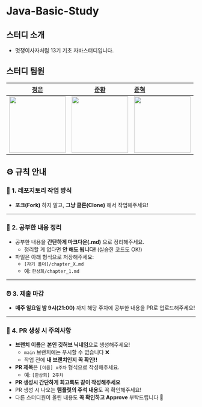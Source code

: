 # Java-Basic-Study

## 스터디 소개

- 멋쟁이사자처럼 13기 기초 자바스터디입니다.

## 스터디 팀원

| [정은](https://github.com/kswkm) | [준환](https://github.com/alpaca07) | [준혁](https://github.com/jun-hY) |
|:------------:|:------------------------------------------:|:-------------------------------------------------------|
| [<img src="https://github.com/kswkm.png" width="150px">](https://github.com/kswkm) | [<img src="https://github.com/alpaca07.png" width="150px">](https://github.com/alpaca07) | [<img src="https://github.com/jun-hY.png" width="150px">](https://github.com/jun-hY)  |


## ⚙️ 규칙 안내

### 📁 1. 레포지토리 작업 방식

- **포크(Fork)** 하지 말고, **그냥 클론(Clone)** 해서 작업해주세요!

---

### 📝 2. 공부한 내용 정리

- 공부한 내용을 **간단하게 마크다운(.md)** 으로 정리해주세요.
    - 정리할 게 없다면 **안 해도 됩니다!** (실습한 코드도 OK!)
- 파일은 아래 형식으로 저장해주세요:
    - `[자기 폴더]/chapter_X.md`
    - 예: `한상희/chapter_1.md`

---

### ⏰ 3. 제출 마감

- **매주 일요일 밤 9시(21:00)** 까지 해당 주차에 공부한 내용을 PR로 업로드해주세요!

---

### 🔀 4. PR 생성 시 주의사항

- **브랜치 이름**은 **본인 깃허브 닉네임**으로 생성해주세요!
    - `main` 브랜치에는 푸시할 수 없습니다 ❌
    - 작업 전에 **내 브랜치인지 꼭 확인!!**
- **PR 제목**은 `[이름] x주차` 형식으로 작성해주세요.
    - 예: `[한상희] 2주차`
- **PR 생성시 간단하게 회고록도 같이 작성해주세요**
- PR 생성 시 나오는 **템플릿의 주석 내용**도 꼭 확인해주세요!
- 다른 스터디원이 올린 내용도 **꼭 확인하고 Approve** 부탁드립니다 🙏
